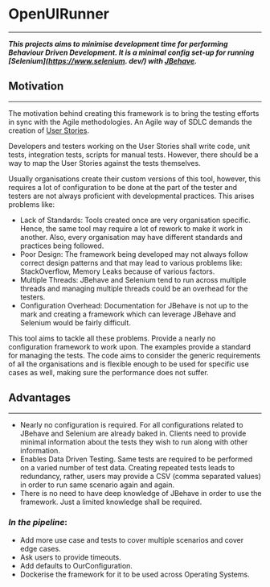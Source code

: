 # OpenUIRunner

---
 ***This projects aims to minimise development time for performing Behaviour 
 Driven Development.
 It is a minimal config set-up for running [Selenium](https://www.selenium.
 dev/) with [JBehave](https://jbehave.org/).***

## Motivation

---
The motivation behind creating this framework is to bring the testing 
efforts in sync with the Agile methodologies. An Agile way of SDLC demands 
the creation of [User Stories](https://en.wikipedia.org/wiki/User_story).

Developers and testers working on the User Stories shall write code, unit 
tests, integration tests, scripts for manual tests. However, there should be 
a way to map the User Stories against the tests themselves.

Usually organisations create their custom versions of this tool, however, 
this requires a lot of configuration to be done at the part of the tester 
and testers are not always proficient with developmental practices. This 
arises problems like:
- Lack of Standards: Tools created once are very organisation specific. 
  Hence, the same tool may require a lot of rework to make it work in 
  another. Also, every organisation may have different standards and 
  practices being followed.
- Poor Design: The framework being developed may not always follow correct 
  design patterns and that may lead to various problems like: StackOverflow, 
  Memory Leaks because of various factors.
- Multiple Threads: JBehave and Selenium tend to run across multiple threads 
  and managing multiple threads could be an overhead for the testers.
- Configuration Overhead: Documentation for JBehave is not up to the mark 
  and creating a framework which can leverage JBehave and Selenium would be 
  fairly difficult.
  
This tool aims to tackle all these problems. Provide a nearly no 
configuration framework to work upon. The examples provide a standard for 
managing the tests. The code aims to consider the generic requirements of 
all the organisations and is flexible enough to be used for specific use 
cases as well, making sure the performance does not suffer.

## Advantages

---
- Nearly no configuration is required. For all configurations related to 
  JBehave and Selenium are already baked in. Clients need to provide minimal 
  information about the tests they wish to run along with other information.
- Enables Data Driven Testing. Same tests are required to be performed on a 
  varied number of test data. Creating repeated tests leads to redundancy, 
  rather, users may provide a CSV (comma separated values) in order to run 
  same scenario again and again.
- There is no need to have deep knowledge of JBehave in order to use the 
  framework. Just a limited knowledge shall be required.
  
### *In the pipeline*:
- Add more use case and tests to cover multiple scenarios and cover edge cases.
- Ask users to provide timeouts.
- Add defaults to OurConfiguration.
- Dockerise the framework for it to be used across Operating Systems.